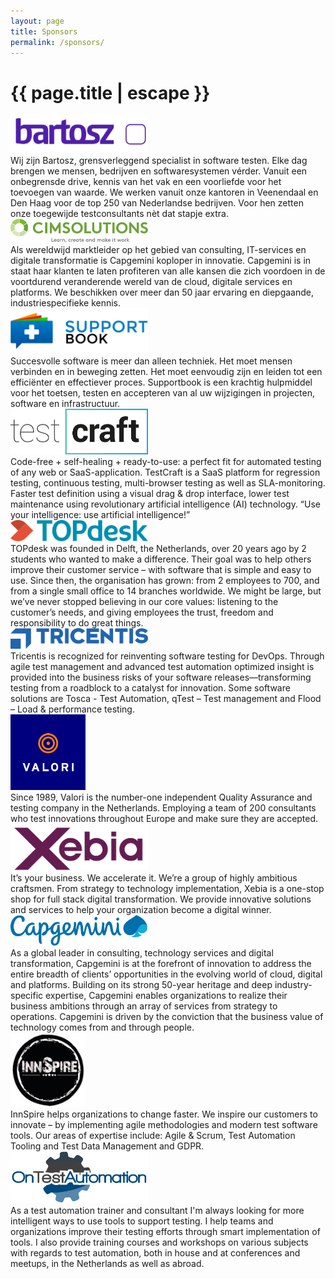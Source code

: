 ```yaml
---
layout: page
title: Sponsors
permalink: /sponsors/
---
```


<h1 class="page-title">{{ page.title | escape }}</h1>

<div class="section">
		<div class="row">
			<div class="col s3 center"><a href="https://www.bartosz.nl/" target="_blank"><img src="/img/bartosz.jpg" width="220" alt="Bartosz"></a></div>
			<div class="col s6 left-align">Wij zijn Bartosz, grensverleggend specialist in software testen. Elke dag brengen we mensen, bedrijven en softwaresystemen vérder. Vanuit een onbegrensde drive, kennis van het vak en een voorliefde voor het toevoegen van waarde. We werken vanuit onze kantoren in Veenendaal en Den Haag voor de top 250 van Nederlandse bedrijven. Voor hen zetten onze toegewijde testconsultants nèt dat stapje extra.</div>
		</div>
		<div class="row">
        	<div class="col s3 center"><a href="https://www.cimsolutions.nl/" target="_blank"><img src="/img/cimsolutions.png" width="220" alt="Cimsolutions"></a></div>
        	<div class="col s6 left-align">Als wereldwijd marktleider op het gebied van consulting, IT-services en digitale transformatie is Capgemini koploper in innovatie. Capgemini is in staat haar klanten te laten profiteren van alle kansen die zich voordoen in de voortdurend veranderende wereld van de cloud, digitale services en platforms. We beschikken over meer dan 50 jaar ervaring en diepgaande, industriespecifieke kennis.</div>
        </div>
		<div class="row">
        	<div class="col s3 center"><a href="https://supportbook.nl/" target="_blank"><img src="/img/supportbook.png" width="220" alt="Supportbook"></a></div>
        	<div class="col s6 left-align">Succesvolle software is meer dan alleen techniek. Het moet mensen verbinden en in beweging zetten. Het moet eenvoudig zijn en leiden tot een efficiënter en effectiever proces. Supportbook is een krachtig hulpmiddel voor het toetsen, testen en accepteren van al uw wijzigingen in projecten, software en infrastructuur.</div>
        </div>
		<div class="row">
        	<div class="col s3 center"><a href="https://www.testcraft.io/" target="_blank"><img src="/img/testcraft.png" width="220" alt="TestCraft"></a></div>
        	<div class="col s6 left-align">Code-free + self-healing + ready-to-use: a perfect fit for automated testing of any web or SaaS-application. TestCraft is a SaaS platform for regression testing, continuous testing, multi-browser testing as well as SLA-monitoring. Faster test definition using a visual drag & drop interface, lower test maintenance using revolutionary artificial intelligence (AI) technology. “Use your intelligence: use artificial intelligence!”</div>
        </div>
		<div class="row">
        	<div class="col s3 center"><a href="https://www.topdesk.com/" target="_blank"><img src="/img/topdesk.svg" width="220" alt="TOPDesk"></a></div>
        	<div class="col s6 left-align">TOPdesk was founded in Delft, the Netherlands, over 20 years ago by 2 students who wanted to make a difference. Their goal was to help others improve their customer service – with software that is simple and easy to use. Since then, the organisation has grown: from 2 employees to 700, and from a single small office to 14 branches worldwide. We might be large, but we’ve never stopped believing in our core values: listening to the customer’s needs, and giving employees the trust, freedom and responsibility to do great things.</div>
        </div>
		<div class="row">
        	<div class="col s3 center"><a href="https://www.tricentis.com/" target="_blank"><img src="/img/tricentis.png" width="220" alt="Tricentis"></a></div>
        	<div class="col s6 left-align">Tricentis is recognized for reinventing software testing for DevOps. Through agile test management and advanced test automation optimized insight is provided into the business risks of your software releases—transforming testing from a roadblock to a catalyst for innovation. Some software solutions are Tosca - Test Automation, qTest – Test management and Flood – Load & performance testing.</div>
        </div>
		<div class="row">
        	<div class="col s3 center"><a href="https://www.valori.nl/" target="_blank"><img src="/img/valori.jpg" width="120" alt="Valori"></a></div>
        	<div class="col s6 left-align">Since 1989, Valori is the number-one independent Quality Assurance and testing company in the Netherlands. Employing a team of 200 consultants who test innovations throughout Europe and make sure they are accepted.</div>
        </div>
		<div class="row">
        	<div class="col s3 center"><a href="https://www.xebia.com/" target="_blank"><img src="/img/xebia.png" width="220" alt="Xebia"></a></div>
        	<div class="col s6 left-align">It’s your business. We accelerate it. We’re a group of highly ambitious craftsmen. From strategy to technology implementation, Xebia is a one-stop shop for full stack digital transformation. We provide innovative solutions and services to help your organization become a digital winner.</div>
        </div>
		<div class="row">
        	<div class="col s3 center"><a href="https://www.capgemini.com/nl-nl/" target="_blank"><img src="/img/capgemini.svg" width="220" alt="Capgemini"></a></div>
        	<div class="col s6 left-align">As a global leader in consulting, technology services and digital transformation, Capgemini is at the forefront of innovation to address the entire breadth of clients’ opportunities in the evolving world of cloud, digital and platforms. Building on its strong 50-year heritage and deep industry-specific expertise, Capgemini enables organizations to realize their business ambitions through an array of services from strategy to operations. Capgemini is driven by the conviction that the business value of technology comes from and through people.</div>
        </div>
		<div class="row">
        	<div class="col s3 center"><a href="https://www.innspire.nl" target="_blank"><img src="/img/logo-innspire.png" width="120" alt="InnSpire"></a></div>
        	<div class="col s6 left-align">InnSpire helps organizations to change faster. We inspire our customers to innovate – by implementing agile methodologies and modern test software tools. Our areas of expertise include: Agile & Scrum, Test Automation Tooling and Test Data Management and GDPR.</div>
        </div>
		<div class="row">
        	<div class="col s3 center"><a href="https://www.ontestautomation.com" target="_blank"><img src="/img/ota_logo_large.png" width="220" alt="On Test Automation"></a></div>
        	<div class="col s6 left-align">As a test automation trainer and consultant I'm always looking for more intelligent ways to use tools to support testing. I help teams and organizations improve their testing efforts through smart implementation of tools. I also provide training courses and workshops on various subjects with regards to test automation, both in house and at conferences and meetups, in the Netherlands as well as abroad.</div>
        </div>
</div>
